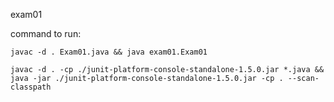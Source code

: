 exam01

command to run:
```
javac -d . Exam01.java && java exam01.Exam01
```

```
javac -d . -cp ./junit-platform-console-standalone-1.5.0.jar *.java && java -jar ./junit-platform-console-standalone-1.5.0.jar -cp . --scan-classpath
```